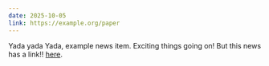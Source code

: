 ```yaml
---
date: 2025-10-05
link: https://example.org/paper
---
```



Yada yada Yada, example news item. Exciting things going on! But this news has a link!! <a href="https://example.org/paper">here</a>.

